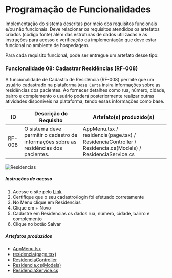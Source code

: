 # Programação de Funcionalidades


Implementação do sistema descritas por meio dos requisitos funcionais e/ou não funcionais. Deve relacionar os requisitos atendidos os artefatos criados (código fonte) além das estruturas de dados utilizadas e as instruções para acesso e verificação da implementação que deve estar funcional no ambiente de hospedagem.

Para cada requisito funcional, pode ser entregue um artefato desse tipo:

### Funcionalidade 08: Cadastrar Residências (RF-008)
A funcionalidade de Cadastro de Residência (RF-008) permite que um usuário cadastrado na plataforma `Dose Certa` insira informações sobre as residências dos pacientes. Ao fornecer detalhes como rua, número, cidade, bairro e complemento o usuário poderá posteriormente realizar outras atividades disponíveis na plataforma, tendo essas informações como base.

|ID    | Descrição do Requisito  | Artefato(s) produzido(s) |
|------|-----------------------------------------|----|
|RF-008| O sistema deve permitir o cadastro de informações sobre as residências dos pacientes. | AppMenu.tsx / residencia(page.tsx) / ResidenciaController / Residencia.cs(Models) / ResidenciaService.cs 

![Residencias](https://github.com/ICEI-PUC-Minas-PMV-ADS/Dose-Certa/assets/83494301/79332e65-bae0-4272-b744-6016784e6740)


##### Instruções de acesso
1. Acesse o site pelo [Link](https://github.com/ICEI-PUC-Minas-PMV-ADS/Dose-Certa?tab=readme-ov-file)
2. Certifique que o seu cadastro/login foi efetuado corretamente
3. No Menu clique em Residencias
4. Clique em + Novo
5. Cadastre em Residencias os dados rua, número, cidade, bairro e complemento
6. Clique no botão Salvar

##### Artefatos produzidos
* [AppMenu.tsx](api-web-frontend-dose-certa/layout/AppMenu.tsx)
* [residencia(page.tsx)](api-web-frontend-dose-certa/app/(main)/pages/residencia)
* [ResidenciaController](api-web-services-dose-certa/api-web-services-dose-certa/Controllers/ResidenciaController.cs)
* [Residencia.cs(Models)](api-web-services-dose-certa/api-web-services-dose-certa/Models/Residencia.cs)
* [ResidenciaService.cs](api-web-services-dose-certa/api-web-services-dose-certa/Services/ResidenciaService.cs)

